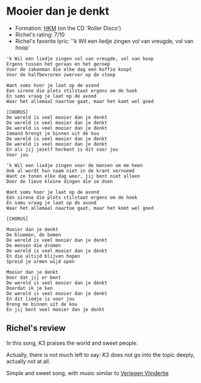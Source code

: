 # Mooier dan je denkt

 * Formation: [HKM](Hkm.md) (on the CD 'Roller Disco')
 * Richel's rating: 7/10
 * Richel's  favorite lyric: ''k Wil een liedje zingen vol van vreugde, vol van hoop'

```
'k Wil een liedje zingen vol van vreugde, vol van hoop
Ergens tussen het geraas en het geroep
Voor de zakenman die elke dag een koffie koopt
Voor de halfbevroren zwerver op de stoep

Want soms hoor je laat op de avond
Een sirene die plots stilstaat ergens om de hoek
En soms vraag je laat op de avond
Waar het allemaal naartoe gaat, maar het komt wel goed

[CHORUS]
De wereld is veel mooier dan je denkt
De wereld is veel mooier dan je denkt
De wereld is veel mooier dan je denkt
Iemand brengt je binnen uit de kou
De wereld is veel mooier dan je denkt
De wereld is veel mooier dan je denkt
En als jij jezelf herkent is dit voor jou
Voor jou

'k Wil een liedje zingen voor de mensen om me heen
Ook al wordt hun naam niet in de krant vernoemd
Want ze tonen elke dag weer, jij bent niet alleen
Door de lieve kleine dingen die ze doen

Want soms hoor je laat op de avond
Een sirene die plots stilstaat ergens om de hoek
En soms vraag je laat op de avond
Waar het allemaal naartoe gaat, maar het komt wel goed

[CHORUS]

Mooier dan je denkt
De bloemen, de bomen
De wereld is veel mooier dan je denkt
De mensen die dromen
De wereld is veel mooier dan je denkt
En die altijd blijven hopen
Spreid je armen wijd open

Mooier dan je denkt
Door dat jij er bent
De wereld is veel mooier dan je denkt
Doordat ik je ken
De wereld is veel mooier dan je denkt
En dit liedje is voor jou
Breng me binnen uit de kou
En jij bent veel mooier dan je denkt 
```

## Richel's review

In this song, K3 praises the world and sweet people.

Actually, there is not much left to say: K3 does not go into
the topic deeply, actually not at all. 

Simple and sweet song, with music similar to [Verlegen Vlindertje](VerlegenVlindertje.md)
